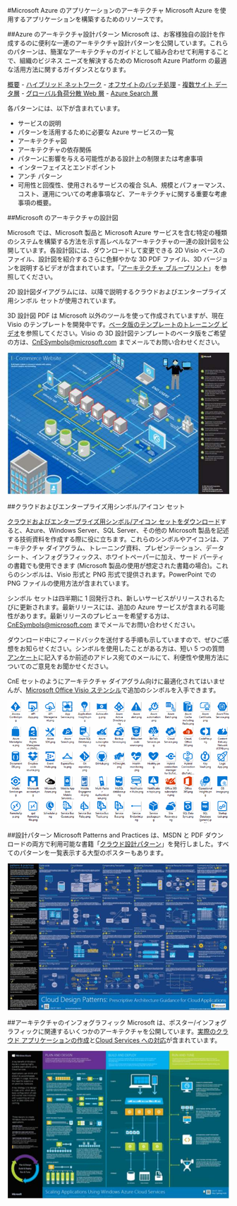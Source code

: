 <properties 
	pageTitle="Microsoft Azure のアプリケーションのアーキテクチャ" 
	description="一般的な設計パターンを対象とするアーキテクチャの概要" 
	services="" 
	documentationCenter="" 
	authors="Rboucher" 
	manager="jwhit" 
	editor="mattshel"/>

<tags 
	ms.service="multiple" 
	ms.workload="na" 
	ms.tgt_pltfrm="na" 
	ms.devlang="na" 
	ms.topic="article" 
	ms.date="07/06/2015" 
	ms.author="robb"/>

#Microsoft Azure のアプリケーションのアーキテクチャ
Microsoft Azure を使用するアプリケーションを構築するためのリソースです。

##Azure のアーキテクチャ設計パターン
Microsoft は、お客様独自の設計を作成するのに便利な一連のアーキテクチャ設計パターンを公開しています。これらのパターンは、簡潔なアーキテクチャのガイドとして組み合わせて利用することで、組織のビジネス ニーズを解決するための Microsoft Azure Platform の最適な活用方法に関するガイダンスとなります。


[概要](../azure-architectures-cpif-overview/) - [ハイブリッド ネットワーク](../azure-architectures-cpif-infrastructure-hybrid-networking/) - [オフサイトのバッチ処理](../azure-architectures-cpif-foundation-offsite-batch-processing-tier/) - [複数サイト データ層](../azure-architectures-cpif-foundation-multi-site-data-tier/) - [グローバル負荷分散 Web 層](../azure-architectures-cpif-foundation-global-load-balanced-web-tier/) - [Azure Search 層](../azure-architectures-cpif-foundation-azure-search-tier/)
 
各パターンには、以下が含まれています。
 
- サービスの説明
- パターンを活用するために必要な Azure サービスの一覧
- アーキテクチャ図
- アーキテクチャの依存関係
- パターンに影響を与える可能性がある設計上の制限または考慮事項
- インターフェイスとエンドポイント
- アンチ パターン
- 可用性と回復性、使用されるサービスの複合 SLA、規模とパフォーマンス、コスト、運用についての考慮事項など、アーキテクチャに関する重要な考慮事項の概要。

##Microsoft のアーキテクチャの設計図

Microsoft では、Microsoft 製品と Microsoft Azure サービスを含む特定の種類のシステムを構築する方法を示す高レベルなアーキテクチャの一連の設計図を公開しています。各設計図には、ダウンロードして変更できる 2D Visio ベースのファイル、設計図を紹介するさらに色鮮やかな 3D PDF ファイル、3D バージョンを説明するビデオが含まれています。「[アーキテクチャ ブループリント](http://msdn.microsoft.com/dn630664)」を参照してください。

2D 設計図ダイアグラムには、以降で説明するクラウドおよびエンタープライズ用シンボル セットが使用されています。

3D 設計図 PDF は Microsoft 以外のツールを使って作成されていますが、現在 Visio のテンプレートを開発中です。[ベータ版のテンプレートのトレーニング ビデオ](http://aka.ms/3dBlueprintTemplate)を参照してください。Visio の 3D 設計図テンプレートのベータ版をご希望の方は、[CnESymbols@microsoft.com](mailto:CnESymbols@microsoft.com) までメールでお問い合わせください。

![Microsoft Architecture Blueprint 3D diagram](./media/architecture-overview/BluePrintThumb.jpg)

##クラウドおよびエンタープライズ用シンボル/アイコン セット

[クラウドおよびエンタープライズ用シンボル/アイコン セットをダウンロード](http://aka.ms/CnESymbols)すると、Azure、Windows Server、SQL Server、その他の Microsoft 製品を記述する技術資料を作成する際に役に立ちます。これらのシンボルやアイコンは、アーキテクチャ ダイアグラム、トレーニング資料、プレゼンテーション、データシート、インフォグラフィックス、ホワイトペーパーに加え、サード パーティの書籍でも使用できます (Microsoft 製品の使用が想定された書籍の場合)。これらのシンボルは、Visio 形式と PNG 形式で提供されます。PowerPoint での PNG ファイルの使用方法が含まれています。

シンボル セットは四半期に 1 回発行され、新しいサービスがリリースされるたびに更新されます。最新リリースには、追加の Azure サービスが含まれる可能性があります。最新リリースのプレビューを希望する方は、[CnESymbols@microsoft.com](mailto:CnESymbols@microsoft.com) までメールでお問い合わせください。

ダウンロード中にフィードバックを送付する手順も示していますので、ぜひご感想をお知らせください。シンボルを使用したことがある方は、短い 5 つの質問[アンケート](http://aka.ms/azuresymbolssurveyv2)に記入するか前述のアドレス宛てのメールにて、利便性や使用方法についてのご意見をお聞かせください。

CnE セットのようにアーキテクチャ ダイアグラム向けに最適化されてはいませんが、[Microsoft Office Visio ステンシル](http://www.microsoft.com/ja-jp/download/details.aspx?id=35772)で追加のシンボルを入手できます。

![クラウドおよびエンタープライズ用シンボル/アイコン セット](./media/architecture-overview/CnESymbols.png)

##設計パターン
Microsoft Patterns and Practices は、MSDN と PDF ダウンロードの両方で利用可能な書籍「[クラウド設計パターン](http://msdn.microsoft.com/library/dn568099.aspx)」を発行しました。すべてのパターンを一覧表示する大型のポスターもあります。

![Patterns and Practices Cloud Patterns Poster](./media/architecture-overview/PnPPatternPosterThumb.jpg)

##アーキテクチャのインフォグラフィック
Microsoft は、ポスター/インフォグラフィックに関連するいくつかのアーキテクチャを公開しています。[実際のクラウド アプリケーションの作成](http://azure.microsoft.com/documentation/infographics/building-real-world-cloud-apps/)と[Cloud Services への対応](http://azure.microsoft.com/documentation/infographics/cloud-services/)が含まれています。

![Azure Architecture Infographics](./media/architecture-overview/AzureArchInfographicThumb.jpg)

<!---HONumber=July15_HO3-->